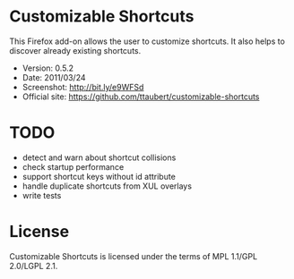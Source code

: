 # Customizable Shortcuts

This Firefox add-on allows the user to customize shortcuts. It also helps to
discover already existing shortcuts.

- Version: 0.5.2
- Date: 2011/03/24
- Screenshot: <http://bit.ly/e9WFSd>
- Official site: <https://github.com/ttaubert/customizable-shortcuts>

# TODO

* detect and warn about shortcut collisions
* check startup performance
* support shortcut keys without id attribute
* handle duplicate shortcuts from XUL overlays
* write tests

# License

Customizable Shortcuts is licensed under the terms of MPL 1.1/GPL 2.0/LGPL 2.1.
